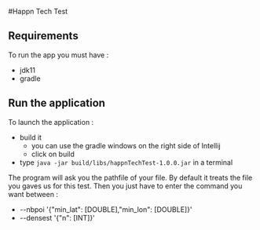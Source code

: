 #Happn Tech Test

## Requirements

To run the app you must have :
- jdk11
- gradle 

## Run the application

To launch the application :
- build it
    - you can use the gradle windows on the right side of Intellij
    - click on build
- type `java -jar build/libs/happnTechTest-1.0.0.jar` in a terminal

The program will ask you the pathfile of your file. By default it treats the file you gaves us for this test.
Then you just have to enter the command you want between :
- --nbpoi '{"min_lat": [DOUBLE],"min_lon": [DOUBLE]}'
- --densest '{"n": [INT]}'